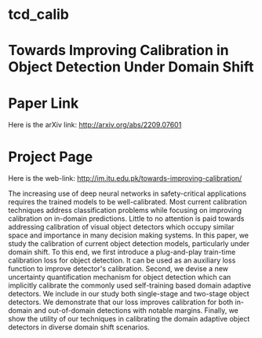 # tcd_calib

# Towards Improving Calibration in Object Detection Under Domain Shift

# Paper Link
Here is the arXiv link: http://arxiv.org/abs/2209.07601

# Project Page
Here is the web-link: http://im.itu.edu.pk/towards-improving-calibration/

The increasing use of deep neural networks in safety-critical applications requires the trained models to be well-calibrated. Most current calibration techniques address classification problems while focusing on improving calibration on in-domain predictions. Little to no attention is paid towards addressing calibration of visual object detectors which occupy similar space and importance in many decision making systems. In this paper, we study the calibration of current object detection models, particularly under domain shift. To this end, we first introduce a  plug-and-play train-time calibration loss for object detection. It can be used as an auxiliary loss function to improve detector's calibration. Second, we devise a new uncertainty quantification mechanism for object detection which can implicitly calibrate the commonly used self-training based domain adaptive detectors. We include in our study both single-stage and two-stage object detectors. We demonstrate that our loss improves calibration for both in-domain and out-of-domain detections with notable margins. Finally, we show the utility of our techniques in calibrating the domain adaptive object detectors in diverse domain shift scenarios.

<!-- ![alt text](https://github.com/makhtar17004/orientation-aware-firearm-detection/blob/master/images/flow_diagram_web.jpg) -->


